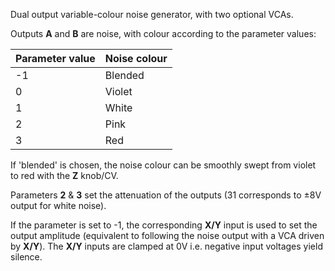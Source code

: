 
Dual output variable-colour noise generator, with two optional VCAs.

Outputs **A** and **B** are noise, with colour according to the parameter values:

| **Parameter value** | **Noise colour** |
|---------------------|------------------|
| -1                  | Blended          |
| 0                   | Violet           |
| 1                   | White            |
| 2                   | Pink             |
| 3                   | Red              |

If 'blended' is chosen, the noise colour can be smoothly swept from violet to red with the **Z** knob/CV.

Parameters **2** & **3** set the attenuation of the outputs (31 corresponds to ±8V output for white noise).

If the parameter is set to -1, the corresponding **X/Y** input is used to set the output amplitude (equivalent to following
the noise output with a VCA driven by **X/Y**). The **X/Y** inputs are clamped at 0V i.e. negative input voltages yield silence.
